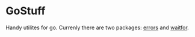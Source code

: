 # GoStuff

Handy utilites for go.
Currenly there are two packages: [errors](errors/readme.md) and [waitfor](waitfor/readme.md).
